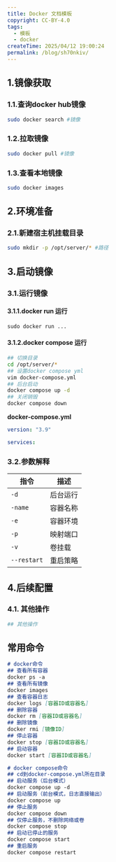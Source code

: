 ```yaml
---
title: Docker 文档模板
copyright: CC-BY-4.0
tags:
  - 模板
  - docker
createTime: 2025/04/12 19:00:24
permalink: /blog/sh70nkiv/
---
```


## 1.镜像获取

### 1.1.查询docker hub镜像

```bash
sudo docker search #镜像
```

### 1.2.拉取镜像

```bash
sudo docker pull #镜像
```

### 1.3.查看本地镜像

```bash
sudo docker images
```

## 2.环境准备

### 2.1.新建宿主机挂载目录

```bash
sudo mkdir -p /opt/server/* #路径
```

## 3.启动镜像

### 3.1.运行镜像

#### 3.1.1.docker run 运行

```shell
sudo docker run ...
```

#### 3.1.2.docker compose 运行

```bash
## 切换目录
cd /opt/server/*
## 设置docker compose yml
vim docker-compose.yml
## 后台启动
docker compose up -d
## 关闭销毁
docker compose down
```

**docker-compose.yml**

```yaml
version: "3.9"

services:

```

### 3.2.参数解释

| 指令        | 描述     |
| ----------- | -------- |
| `-d`        | 后台运行 |
| `-name`     | 容器名称 |
| `-e`        | 容器环境 |
| `-p`        | 映射端口 |
| `-v`        | 卷挂载   |
| `--restart` | 重启策略 |

## 4.后续配置

### 4.1. 其他操作

```bash
## 其他操作
```

## 常用命令

```markdown
# docker命令
## 查看所有容器
docker ps -a
## 查看所有镜像
docker images
## 查看容器日志
docker logs [容器ID或容器名]
## 删除容器
docker rm [容器ID或容器名]
## 删除镜像
docker rmi [镜像ID]
## 停止容器
docker stop [容器ID或容器名]
## 启动容器
docker start [容器ID或容器名]

# docker compose命令
## cd到docker-compose.yml所在目录
## 启动服务（后台模式）
docker compose up -d
## 启动服务（前台模式，日志直接输出）
docker compose up
## 停止服务
docker compose down
## 仅停止服务，不删除网络或卷
docker compose stop
## 启动已停止的服务
docker compose start
## 重启服务
docker compose restart
```



